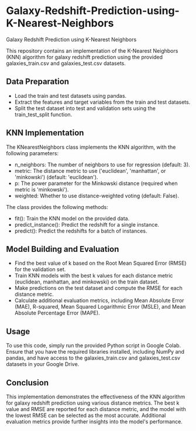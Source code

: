# Galaxy-Redshift-Prediction-using-K-Nearest-Neighbors
Galaxy Redshift Prediction using K-Nearest Neighbors

This repository contains an implementation of the K-Nearest Neighbors (KNN) algorithm for galaxy redshift prediction using the provided galaxies_train.csv and galaxies_test.csv datasets.

## Data Preparation
* Load the train and test datasets using pandas.
* Extract the features and target variables from the train and test datasets.
* Split the test dataset into test and validation sets using the train_test_split function.

## KNN Implementation
The KNearestNeighbors class implements the KNN algorithm, with the following parameters:

* n_neighbors: The number of neighbors to use for regression (default: 3).
* metric: The distance metric to use ('euclidean', 'manhattan', or 'minkowski') (default: 'euclidean').
* p: The power parameter for the Minkowski distance (required when metric is 'minkowski').
* weighted: Whether to use distance-weighted voting (default: False).

The class provides the following methods:

* fit(): Train the KNN model on the provided data.
* predict_instance(): Predict the redshift for a single instance.
* predict(): Predict the redshifts for a batch of instances.

## Model Building and Evaluation
* Find the best value of k based on the Root Mean Squared Error (RMSE) for the validation set.
* Train KNN models with the best k values for each distance metric (euclidean, manhattan, and minkowski) on the train dataset.
* Make predictions on the test dataset and compute the RMSE for each distance metric.
* Calculate additional evaluation metrics, including Mean Absolute Error (MAE), R-squared, Mean Squared Logarithmic Error (MSLE), and Mean Absolute Percentage Error (MAPE).
## Usage
To use this code, simply run the provided Python script in Google Colab. Ensure that you have the required libraries installed, including NumPy and pandas, and have access to the galaxies_train.csv and galaxies_test.csv datasets in your Google Drive.

## Conclusion
This implementation demonstrates the effectiveness of the KNN algorithm for galaxy redshift prediction using various distance metrics. The best k value and RMSE are reported for each distance metric, and the model with the lowest RMSE can be selected as the most accurate. Additional evaluation metrics provide further insights into the model's performance.

